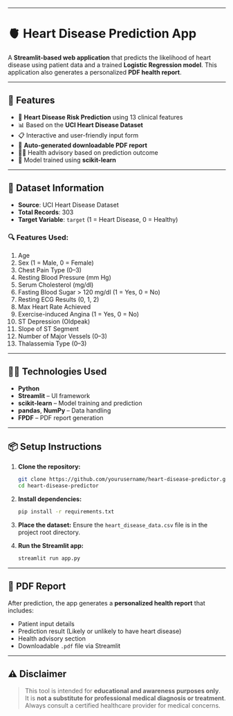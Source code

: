 
---

# 🫀 Heart Disease Prediction App

A **Streamlit-based web application** that predicts the likelihood of heart disease using patient data and a trained **Logistic Regression model**. This application also generates a personalized **PDF health report**.

---

## 🚀 Features

* 🧠 **Heart Disease Risk Prediction** using 13 clinical features
* 📊 Based on the **UCI Heart Disease Dataset**
* 📋 Interactive and user-friendly input form
* 📄 **Auto-generated downloadable PDF report**
* 🧑‍⚕️ Health advisory based on prediction outcome
* 🧪 Model trained using **scikit-learn**

---

## 📂 Dataset Information

* **Source**: UCI Heart Disease Dataset
* **Total Records**: 303
* **Target Variable**: `target` (1 = Heart Disease, 0 = Healthy)

### 🔍 Features Used:

1. Age
2. Sex (1 = Male, 0 = Female)
3. Chest Pain Type (0–3)
4. Resting Blood Pressure (mm Hg)
5. Serum Cholesterol (mg/dl)
6. Fasting Blood Sugar > 120 mg/dl (1 = Yes, 0 = No)
7. Resting ECG Results (0, 1, 2)
8. Max Heart Rate Achieved
9. Exercise-induced Angina (1 = Yes, 0 = No)
10. ST Depression (Oldpeak)
11. Slope of ST Segment
12. Number of Major Vessels (0–3)
13. Thalassemia Type (0–3)

---

## 🧑‍💻 Technologies Used

* **Python**
* **Streamlit** – UI framework
* **scikit-learn** – Model training and prediction
* **pandas**, **NumPy** – Data handling
* **FPDF** – PDF report generation

---

## 📦 Setup Instructions

1. **Clone the repository:**

   ```bash
   git clone https://github.com/yourusername/heart-disease-predictor.git
   cd heart-disease-predictor
   ```

2. **Install dependencies:**

   ```bash
   pip install -r requirements.txt
   ```

3. **Place the dataset:**
   Ensure the `heart_disease_data.csv` file is in the project root directory.

4. **Run the Streamlit app:**

   ```bash
   streamlit run app.py
   ```

---

## 📄 PDF Report

After prediction, the app generates a **personalized health report** that includes:

* Patient input details
* Prediction result (Likely or unlikely to have heart disease)
* Health advisory section
* Downloadable `.pdf` file via Streamlit

---

## ⚠️ Disclaimer

> This tool is intended for **educational and awareness purposes only**. It is **not a substitute for professional medical diagnosis or treatment**. Always consult a certified healthcare provider for medical concerns.

